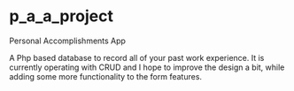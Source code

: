 p_a_a_project
=============

Personal Accomplishments App

A Php based database to record all of your past work experience. It is currently operating with CRUD and I hope to improve the design a bit, while adding some more functionality to the form features.
